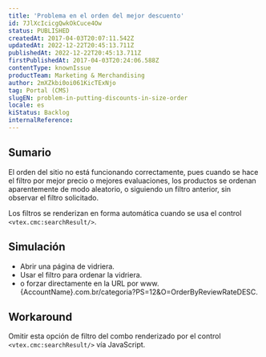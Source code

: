 ```yaml
---
title: 'Problema en el orden del mejor descuento'
id: 7JlXcIcicgQwkOkCuce4Ow
status: PUBLISHED
createdAt: 2017-04-03T20:07:11.542Z
updatedAt: 2022-12-22T20:45:13.711Z
publishedAt: 2022-12-22T20:45:13.711Z
firstPublishedAt: 2017-04-03T20:24:06.588Z
contentType: knownIssue
productTeam: Marketing & Merchandising
author: 2mXZkbi0oi061KicTExNjo
tag: Portal (CMS)
slugEN: problem-in-putting-discounts-in-size-order
locale: es
kiStatus: Backlog
internalReference: 
---
```


## Sumario

El orden del sitio no está funcionando correctamente, pues cuando se hace el filtro por mejor precio o mejores evaluaciones, los productos se ordenan aparentemente de modo aleatorio, o siguiendo un filtro anterior, sin observar el filtro solicitado.

Los filtros se renderizan en forma automática cuando se usa el control `<vtex.cmc:searchResult/>`.

## Simulación

- Abrir una página de vidriera.
- Usar el filtro para ordenar la vidriera.
- o forzar directamente en la URL por www.{AccountName}.com.br/categoria?PS=12&O=OrderByReviewRateDESC.

## Workaround

Omitir esta opción de filtro del combo renderizado por el control `<vtex.cmc:searchResult/>` vía JavaScript.


